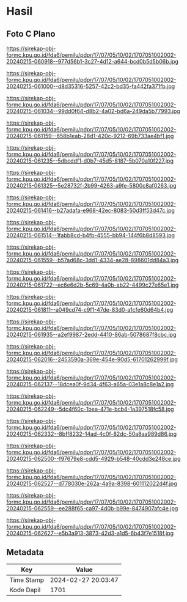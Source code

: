 # Hasil

## Foto C Plano

https://sirekap-obj-formc.kpu.go.id/fda6/pemilu/pdpr/17/07/05/10/02/1707051002002-20240215-060918--977d56b1-3c27-4d12-a644-bcd0b5d5b06b.jpg

https://sirekap-obj-formc.kpu.go.id/fda6/pemilu/pdpr/17/07/05/10/02/1707051002002-20240215-061000--d8d35316-5257-42c2-bd35-fa442fa371fb.jpg

https://sirekap-obj-formc.kpu.go.id/fda6/pemilu/pdpr/17/07/05/10/02/1707051002002-20240215-061034--99dd0f64-d8b2-4a02-bd6a-249da5b77993.jpg

https://sirekap-obj-formc.kpu.go.id/fda6/pemilu/pdpr/17/07/05/10/02/1707051002002-20240215-061159--658b1eab-28d1-420c-9212-69b733ae4bf1.jpg

https://sirekap-obj-formc.kpu.go.id/fda6/pemilu/pdpr/17/07/05/10/02/1707051002002-20240215-061235--5dbcddf1-d0b7-45d5-8187-5b070a10f227.jpg

https://sirekap-obj-formc.kpu.go.id/fda6/pemilu/pdpr/17/07/05/10/02/1707051002002-20240215-061325--5e28732f-2b99-4263-a9fe-5800c8af0263.jpg

https://sirekap-obj-formc.kpu.go.id/fda6/pemilu/pdpr/17/07/05/10/02/1707051002002-20240215-061416--b27adafa-e968-42ec-8083-50d3ff53d47c.jpg

https://sirekap-obj-formc.kpu.go.id/fda6/pemilu/pdpr/17/07/05/10/02/1707051002002-20240215-061514--1fabb8cd-b4fb-4555-bb94-144f6b8d8593.jpg

https://sirekap-obj-formc.kpu.go.id/fda6/pemilu/pdpr/17/07/05/10/02/1707051002002-20240215-061559--b57ad68c-3dd1-4334-ae28-898601dd84a3.jpg

https://sirekap-obj-formc.kpu.go.id/fda6/pemilu/pdpr/17/07/05/10/02/1707051002002-20240215-061722--ec6e6d2b-5c69-4a0b-ab22-4499c27e65e1.jpg

https://sirekap-obj-formc.kpu.go.id/fda6/pemilu/pdpr/17/07/05/10/02/1707051002002-20240215-061811--a049cd74-c9f1-47de-83d0-a1cfe60d64b4.jpg

https://sirekap-obj-formc.kpu.go.id/fda6/pemilu/pdpr/17/07/05/10/02/1707051002002-20240215-061935--a2ef9987-2edd-4410-86ab-5078687f8cbc.jpg

https://sirekap-obj-formc.kpu.go.id/fda6/pemilu/pdpr/17/07/05/10/02/1707051002002-20240215-062016--2453590a-369e-454e-90d5-61701262999f.jpg

https://sirekap-obj-formc.kpu.go.id/fda6/pemilu/pdpr/17/07/05/10/02/1707051002002-20240215-062137--18dcea0f-9d34-4f63-a65a-03e1a8c8e1a2.jpg

https://sirekap-obj-formc.kpu.go.id/fda6/pemilu/pdpr/17/07/05/10/02/1707051002002-20240215-062249--5dc4f60c-1bea-471e-bcb4-1a397518fc58.jpg

https://sirekap-obj-formc.kpu.go.id/fda6/pemilu/pdpr/17/07/05/10/02/1707051002002-20240215-062332--8bff8232-14ad-4c0f-82dc-50a8aa989d86.jpg

https://sirekap-obj-formc.kpu.go.id/fda6/pemilu/pdpr/17/07/05/10/02/1707051002002-20240215-062500--f97679e8-cdd5-4929-b548-40cdd3e248ce.jpg

https://sirekap-obj-formc.kpu.go.id/fda6/pemilu/pdpr/17/07/05/10/02/1707051002002-20240215-062527--d778030e-262a-4a9a-8398-601112022d4f.jpg

https://sirekap-obj-formc.kpu.go.id/fda6/pemilu/pdpr/17/07/05/10/02/1707051002002-20240215-062559--ee288f65-ca97-4d0b-b99e-8474907afc4e.jpg

https://sirekap-obj-formc.kpu.go.id/fda6/pemilu/pdpr/17/07/05/10/02/1707051002002-20240215-062627--e5b3a913-3873-42d3-a1d5-6b43f7e1518f.jpg


## Metadata

| Key        | Value               |
| ---------- | ------------------- |
| Time Stamp | 2024-02-27 20:03:47 |
| Kode Dapil | 1701                |



